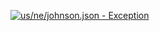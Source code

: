 [![us/ne/johnson.json - Exception](https://img.shields.io/badge/us/ne/johnson.json-Exception-red)](https://github.com/openaddresses/openaddresses/tree/master/sources/us/ne/johnson.json)